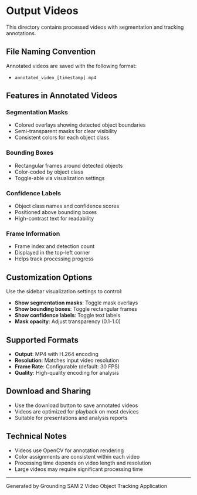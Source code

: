 # Output Videos

This directory contains processed videos with segmentation and tracking annotations.

## File Naming Convention

Annotated videos are saved with the following format:
- `annotated_video_[timestamp].mp4`

## Features in Annotated Videos

### Segmentation Masks
- Colored overlays showing detected object boundaries
- Semi-transparent masks for clear visibility
- Consistent colors for each object class

### Bounding Boxes
- Rectangular frames around detected objects
- Color-coded by object class
- Toggle-able via visualization settings

### Confidence Labels
- Object class names and confidence scores
- Positioned above bounding boxes
- High-contrast text for readability

### Frame Information
- Frame index and detection count
- Displayed in the top-left corner
- Helps track processing progress

## Customization Options

Use the sidebar visualization settings to control:

- **Show segmentation masks**: Toggle mask overlays
- **Show bounding boxes**: Toggle rectangular frames
- **Show confidence labels**: Toggle text labels
- **Mask opacity**: Adjust transparency (0.1-1.0)

## Supported Formats

- **Output**: MP4 with H.264 encoding
- **Resolution**: Matches input video resolution
- **Frame Rate**: Configurable (default: 30 FPS)
- **Quality**: High-quality encoding for analysis

## Download and Sharing

- Use the download button to save annotated videos
- Videos are optimized for playback on most devices
- Suitable for presentations and analysis reports

## Technical Notes

- Videos use OpenCV for annotation rendering
- Color assignments are consistent within each video
- Processing time depends on video length and resolution
- Large videos may require significant processing time

---

Generated by Grounding SAM 2 Video Object Tracking Application
